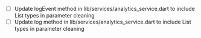 - [ ] Update logEvent method in lib/services/analytics_service.dart to include List types in parameter cleaning
- [ ] Update log method in lib/services/analytics_service.dart to include List types in parameter cleaning
